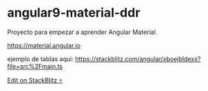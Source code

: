 # angular9-material-ddr

Proyecto para empezar a aprender Angular Material.

https://material.angular.io


ejemplo de tablas aqui: https://stackblitz.com/angular/xboejbldexx?file=src%2Fmain.ts

[Edit on StackBlitz ⚡️](https://stackblitz.com/edit/angular9-material-ddr)